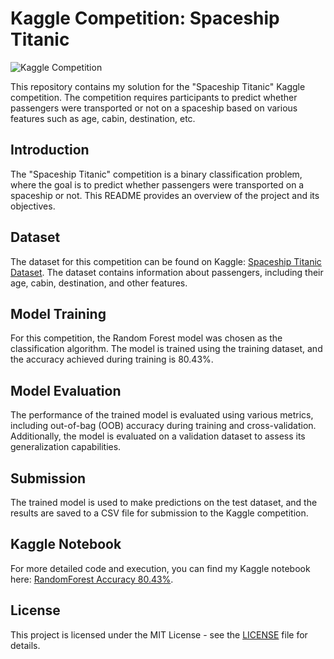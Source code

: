 # Kaggle Competition: Spaceship Titanic

![Kaggle Competition](https://img.shields.io/badge/Kaggle-Competition-blue)

This repository contains my solution for the "Spaceship Titanic" Kaggle competition. The competition requires participants to predict whether passengers were transported or not on a spaceship based on various features such as age, cabin, destination, etc.

## Introduction

The "Spaceship Titanic" competition is a binary classification problem, where the goal is to predict whether passengers were transported on a spaceship or not. This README provides an overview of the project and its objectives.

## Dataset

The dataset for this competition can be found on Kaggle: [Spaceship Titanic Dataset](https://www.kaggle.com/competitions/spaceship-titanic/data). The dataset contains information about passengers, including their age, cabin, destination, and other features.

## Model Training

For this competition, the Random Forest model was chosen as the classification algorithm. The model is trained using the training dataset, and the accuracy achieved during training is 80.43%.

## Model Evaluation

The performance of the trained model is evaluated using various metrics, including out-of-bag (OOB) accuracy during training and cross-validation. Additionally, the model is evaluated on a validation dataset to assess its generalization capabilities.

## Submission

The trained model is used to make predictions on the test dataset, and the results are saved to a CSV file for submission to the Kaggle competition.

## Kaggle Notebook

For more detailed code and execution, you can find my Kaggle notebook here: [RandomForest Accuracy 80.43%](https://www.kaggle.com/code/byomokeshsenapati/randomforest-accuracy-80-43).

## License

This project is licensed under the MIT License - see the [LICENSE](LICENSE) file for details.
